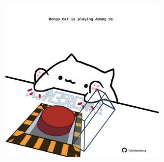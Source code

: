 <!-- built at 25/07/2023, 23:00:42 UTC -->
<p align="center">
  <img width="500" height="500" src="./ReadmeImage.svg">
</p>
